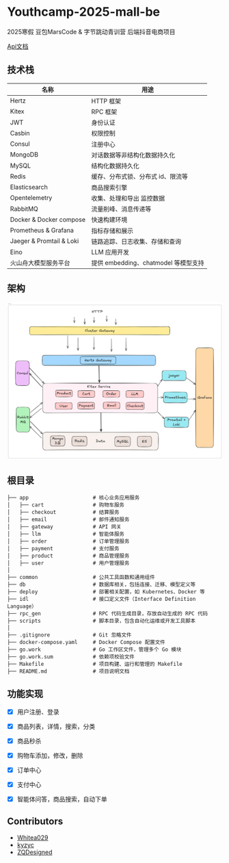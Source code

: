 # Youthcamp-2025-mall-be

2025寒假 豆包MarsCode & 字节跳动青训营 后端抖音电商项目

[Api文档](https://6hdcvb05pf.apifox.cn/)

## 技术栈
| 名称                         | 用途                                     |
|----------------------------|----------------------------------------|
| Hertz                      | HTTP 框架                              |
| Kitex                      | RPC 框架                               |
| JWT                        | 身份认证                               |
| Casbin                     | 权限控制                               |
| Consul                     | 注册中心                               |
| MongoDB                    | 对话数据等非结构化数据持久化           |
| MySQL                      | 结构化数据持久化                       |
| Redis                      | 缓存、分布式锁、分布式 id、限流等       |
| Elasticsearch              | 商品搜索引擎                           |
| Opentelemetry              | 收集、处理和导出 监控数据               |
| RabbitMQ                   | 流量削峰、消息传递等                   |
| Docker & Docker compose    | 快速构建环境                           |
| Prometheus & Grafana       | 指标存储和展示                         |
| Jaeger & Promtail & Loki   | 链路追踪、日志收集、存储和查询         |
| Eino                       | LLM 应用开发                          |
| 火山舟大模型服务平台       | 提供 embedding、chatmodel 等模型支持 |

## 架构
![架构图](./imgs/Arch.png)

## 根目录
```
├── app                     # 核心业务应用服务
│   ├── cart                # 购物车服务
│   ├── checkout            # 结算服务
│   ├── email               # 邮件通知服务
│   ├── gateway             # API 网关
│   ├── llm                 # 智能体服务
│   ├── order               # 订单管理服务
│   ├── payment             # 支付服务
│   ├── product             # 商品管理服务
│   ├── user                # 用户管理服务
│
├── common                  # 公共工具函数和通用组件
├── db                      # 数据库相关，包括连接、迁移、模型定义等
├── deploy                  # 部署相关配置，如 Kubernetes、Docker 等
├── idl                     # 接口定义文件（Interface Definition Language）
├── rpc_gen                 # RPC 代码生成目录，存放自动生成的 RPC 代码
├── scripts                 # 脚本目录，包含自动化运维或开发工具脚本
│
├── .gitignore              # Git 忽略文件
├── docker-compose.yaml     # Docker Compose 配置文件
├── go.work                 # Go 工作区文件，管理多个 Go 模块
├── go.work.sum             # 依赖项校验文件
├── Makefile                # 项目构建、运行和管理的 Makefile
├── README.md               # 项目说明文档
```

## 功能实现
- [x] 用户注册、登录
- [x] 商品列表，详情，搜索，分类
- [x] 商品秒杀
- [x] 购物车添加，修改，删除
- [x] 订单中心
- [x] 支付中心
- [x] 智能体问答，商品搜索，自动下单


## Contributors
- [Whitea029](https://github.com/Whitea029)
- [kyzyc](https://github.com/kyzyc)
- [ZQDesigned](https://github.com/ZQDesigned)
